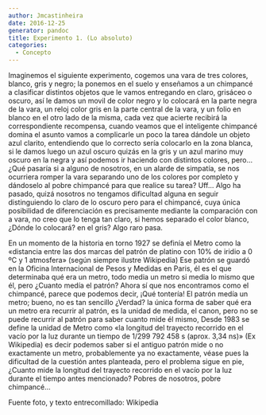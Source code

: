 ```yaml
---
author: Jmcastinheira
date: 2016-12-25
generator: pandoc
title: Experimento 1. (Lo absoluto)
categories:
  - Concepto
---
```


Imaginemos el siguiente experimento, cogemos una vara de tres colores,
blanco, gris y negro; la ponemos en el suelo y enseñamos a un chimpancé
a clasificar distintos objetos que le vamos entregando en claro,
grisáceo o oscuro, así le damos un movil de color negro y lo colocará en
la parte negra de la vara, un reloj color gris en la parte central de la
vara, y un folio en blanco en el otro lado de la misma, cada vez que
acierte recibirá la correspondiente recompensa, cuando veamos que el
inteligente chimpancé domina el asunto vamos a complicarle un poco la
tarea dándole un objeto azul clarito, entendiendo que lo correcto sería
colocarlo en la zona blanca, si le damos luego un azul oscuro quizás en
la gris y un azul marino muy oscuro en la negra y así podemos ir
haciendo con distintos colores, pero... ¿Qué pasaría si a alguno de
nosotros, en un alarde de simpatía, se nos ocurriera romper la vara
separando uno de los colores por completo y dándoselo al pobre chimpancé
para que realice su tarea? Uff... Algo ha pasado, quizá nosotros no
tengamos dificultad alguna en seguir distinguiendo lo claro de lo oscuro
pero para el chimpancé, cuya única posibilidad de diferenciación es
precisamente mediante la comparación con a vara, no creo que lo tenga
tan claro, si hemos separado el color blanco, ¿Dónde lo colocará? en el
gris? Algo raro pasa.

En un momento de la historia en torno 1927 se definía el Metro como la
«distancia entre las dos marcas del patrón de platino con 10% de iridio
a 0 ºC y 1 atmosfera» (según siempre ilustre Wikipedia) Ese patrón se
guardó en la Oficina Internacional de Pesos y Medidas en Paris, él es el
que determinaba qué era un metro, todo media un metro si media lo mismo
que él, pero ¿Cuanto medía el patrón? Ahora sí que nos encontramos como
el chimpancé, parece que podemos decir, ¡Qué tontería! El patrón medía
un metro; bueno, no es tan sencillo ¿Verdad? la única forma de saber qué
era un metro era recurrir al patrón, es la unidad de medida, el canon,
pero no se puede recurrir al patrón para saber cuanto mide él mismo,
Desde 1983 se define la unidad de Metro como «la longitud del trayecto
recorrido en el vacío por la luz durante un tiempo de 1/299 792 458 s
(aprox. 3,34 ns)» (Ex Wikipedia) es decir podemos saber si el antiguo
patrón mide o no exactamente un metro, probablemente ya no exactamente,
véase pues la dificultad de la cuestión antes planteada, pero el
problema sigue en pie, ¿Cuanto mide la longitud del trayecto recorrido
en el vacío por la luz durante el tiempo antes mencionado? Pobres de
nosotros, pobre chimpancé...

Fuente foto, y texto entrecomillado: Wikipedia
